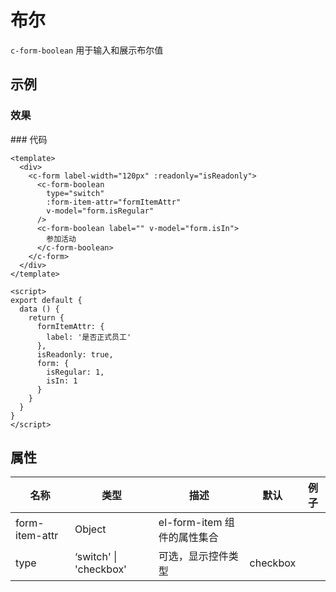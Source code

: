 # 布尔

`c-form-boolean`
用于输入和展示布尔值

## 示例

### 效果

<ClientOnly>
<Demo>
  <BooleanDemo />
</Demo>
</ClientOnly>
### 代码

```vue
<template>
  <div>
    <c-form label-width="120px" :readonly="isReadonly">
      <c-form-boolean
        type="switch"
        :form-item-attr="formItemAttr"
        v-model="form.isRegular"
      />
      <c-form-boolean label="" v-model="form.isIn">
        参加活动
      </c-form-boolean>
    </c-form>
  </div>
</template>

<script>
export default {
  data () {
    return {
      formItemAttr: {
        label: '是否正式员工'
      },
      isReadonly: true,
      form: {
        isRegular: 1,
        isIn: 1
      }
    }
  }
}
</script>
```

## 属性

| 名称           | 类型                   | 描述                        | 默认     | 例子 |
| -------------- | ---------------------- | --------------------------- | -------- | ---- |
| form-item-attr | Object                 | el-form-item 组件的属性集合 |          |      |
| type           | ‘switch' \| 'checkbox' | 可选，显示控件类型          | checkbox |      |
